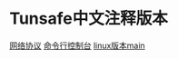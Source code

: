 # Tunsafe中文注释版本

[网络协议](./wireguard_proto.h)
[命令行控制台](./ts.cpp)
[linux版本main](./network_bsd_common.cpp)
